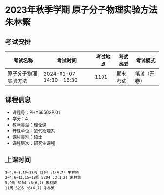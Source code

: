 # 2023年秋季学期 原子分子物理实验方法 朱林繁




## 考试安排

| 考试名称 | 考试时间 | 考试地点 | 考试类型 | 考试模式 |
| -------- | -------- | -------- | -------- | -------- |
| 原子分子物理实验方法 | 2024-01-07 14:30 - 16:30 | 1101 | 期末考试 | 笔试（开卷） |





## 课程信息

- 课程号：PHYS6502P.01
- 学分：4
- 教学类型：理论课
- 开课单位：近代物理系
- 课程类别：硕士
- 课程层次：研究生课程

## 上课时间

```
2~4,6~8,10~18周 5204 :1(6,7) 朱林繁
2~4,6~13,15~18周 5204 :3(1,2) 朱林繁
5,9周 5204 :6(6,7) 朱林繁
11周 5205 :6(6,7) 朱林繁
```

